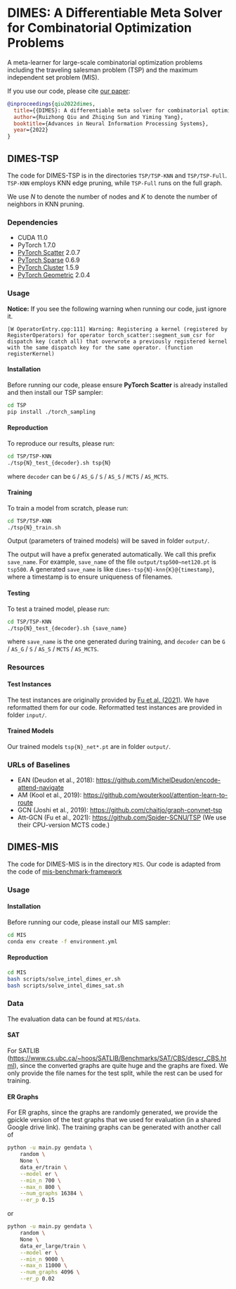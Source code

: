 # DIMES: A Differentiable Meta Solver for Combinatorial Optimization Problems

A meta-learner for large-scale combinatorial optimization problems including the traveling salesman problem (TSP) and the maximum independent set problem (MIS).

If you use our code, please cite [our paper](https://openreview.net/forum?id=9u05zr0nhx):

```bibtex
@inproceedings{qiu2022dimes,
  title={{DIMES}: A differentiable meta solver for combinatorial optimization problems},
  author={Ruizhong Qiu and Zhiqing Sun and Yiming Yang},
  booktitle={Advances in Neural Information Processing Systems},
  year={2022}
}
```

## DIMES-TSP

The code for DIMES-TSP is in the directories `TSP/TSP-KNN` and `TSP/TSP-Full`. `TSP-KNN` employs KNN edge pruning, while `TSP-Full` runs on the full graph.

We use $N$ to denote the number of nodes and $K$ to denote the number of neighbors in KNN pruning.

### Dependencies

- CUDA 11.0
- PyTorch 1.7.0
- [PyTorch Scatter](https://github.com/rusty1s/pytorch_scatter) 2.0.7
- [PyTorch Sparse](https://github.com/rusty1s/pytorch_sparse) 0.6.9
- [PyTorch Cluster](https://github.com/rusty1s/pytorch_cluster) 1.5.9
- [PyTorch Geometric](https://github.com/pyg-team/pytorch_geometric) 2.0.4

### Usage

**Notice:** If you see the following warning when running our code, just ignore it.

```
[W OperatorEntry.cpp:111] Warning: Registering a kernel (registered by RegisterOperators) for operator torch_scatter::segment_sum_csr for dispatch key (catch all) that overwrote a previously registered kernel with the same dispatch key for the same operator. (function registerKernel)
```

#### Installation

Before running our code, please ensure **PyTorch Scatter** is already installed and then install our TSP sampler:

```bash
cd TSP
pip install ./torch_sampling
```

#### Reproduction

To reproduce our results, please run:

```bash
cd TSP/TSP-KNN
./tsp{N}_test_{decoder}.sh tsp{N}
```
where `decoder` can be `G` / `AS_G` / `S` / `AS_S` / `MCTS` / `AS_MCTS`.

#### Training

To train a model from scratch, please run:

```bash
cd TSP/TSP-KNN
./tsp{N}_train.sh
```

Output (parameters of trained models) will be saved in folder `output/`.

The output will have a prefix generated automatically. We call this prefix `save_name`. For example, `save_name` of the file `output/tsp500~net120.pt` is `tsp500`. A generated `save_name` is like `dimes-tsp{N}-knn{K}@{timestamp}`, where a timestamp is to ensure uniqueness of filenames.

#### Testing

To test a trained model, please run:

```bash
cd TSP/TSP-KNN
./tsp{N}_test_{decoder}.sh {save_name}
```

where `save_name` is the one generated during training, and `decoder` can be `G` / `AS_G` / `S` / `AS_S` / `MCTS` / `AS_MCTS`.

### Resources

#### Test Instances

The test instances are originally provided by [Fu et al. (2021)](https://github.com/Spider-SCNU/TSP). We have reformatted them for our code. Reformatted test instances are provided in folder `input/`.

#### Trained Models

Our trained models `tsp{N}_net*.pt` are in folder `output/`.

### URLs of Baselines

- EAN (Deudon et al., 2018): https://github.com/MichelDeudon/encode-attend-navigate
- AM (Kool et al., 2019): https://github.com/wouterkool/attention-learn-to-route
- GCN (Joshi et al., 2019): https://github.com/chaitjo/graph-convnet-tsp
- Att-GCN (Fu et al., 2021): https://github.com/Spider-SCNU/TSP (We use their CPU-version MCTS code.)

## DIMES-MIS

The code for DIMES-MIS is in the directory `MIS`. Our code is adapted from the code of [mis-benchmark-framework
](https://github.com/MaxiBoether/mis-benchmark-framework)

### Usage

#### Installation

Before running our code, please install our MIS sampler:

```bash
cd MIS
conda env create -f environment.yml
```

#### Reproduction

```bash
cd MIS
bash scripts/solve_intel_dimes_er.sh
bash scripts/solve_intel_dimes_sat.sh
```

### Data

The evaluation data can be found at `MIS/data`.

#### SAT

For SATLIB (https://www.cs.ubc.ca/~hoos/SATLIB/Benchmarks/SAT/CBS/descr_CBS.html), since the converted graphs are quite huge and the graphs are fixed. We only provide the file names for the test split, while the rest can be used for training.

#### ER Graphs

For ER graphs, since the graphs are randomly generated, we provide the gpickle version of the test graphs that we used for evaluation (in a shared Google drive link). The training graphs can be generated with another call of

```bash 
python -u main.py gendata \
    random \
    None \
    data_er/train \
    --model er \
    --min_n 700 \
    --max_n 800 \
    --num_graphs 16384 \
    --er_p 0.15
```

or

```bash 
python -u main.py gendata \
    random \
    None \
    data_er_large/train \
    --model er \
    --min_n 9000 \
    --max_n 11000 \
    --num_graphs 4096 \
    --er_p 0.02
```
